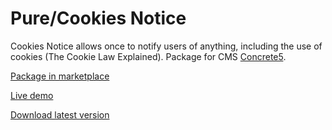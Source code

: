 # Pure/Cookies Notice
Cookies Notice allows once to notify users of anything, including the use of cookies (The Cookie Law Explained).  Package for CMS [Concrete5](https://www.concrete5.org/).

[Package in marketplace](https://www.concrete5.org/marketplace/addons/cookies-notice/)

[Live demo](https://www.pure-dev.ru/our-packages/pure_cookies_notice?login_as_demo=1&utm_source=concrete5&utm_medium=live_demo&utm_campaign=pure_cookies_notice)

[Download latest version](https://github.com/guyasyou/Pure-Cookies-Notice/releases/latest)
